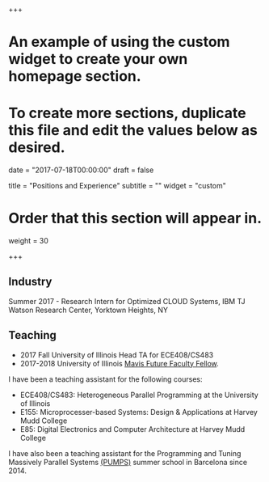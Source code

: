 +++
# An example of using the custom widget to create your own homepage section.
# To create more sections, duplicate this file and edit the values below as desired.

date = "2017-07-18T00:00:00"
draft = false

title = "Positions and Experience"
subtitle = ""
widget = "custom"

# Order that this section will appear in.
weight = 30

+++

## Industry

Summer 2017 - Research Intern for Optimized CLOUD Systems, IBM TJ Watson Research Center, Yorktown Heights, NY

## Teaching

- 2017 Fall University of Illinois Head TA for ECE408/CS483
- 2017-2018 University of Illinois [Mavis Future Faculty Fellow](http://publish.illinois.edu/engr-mavis/2017-2018-mavis-fellows/).


I have been a teaching assistant for the following courses:

- ECE408/CS483: Heterogeneous Parallel Programming at the University of Illinois
- E155: Microprocesser-based Systems: Design & Applications at Harvey Mudd College 
- E85: Digital Electronics and Computer Architecture at Harvey Mudd College

I have also been a teaching assistant for the Programming and Tuning Massively Parallel Systems
[(PUMPS)](http://bcw.ac.upc.edu/PUMPS2017/) summer school in Barcelona since 2014.
